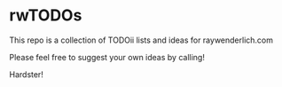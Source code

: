 # rwTODOs

This repo is a collection of TODOii lists and ideas for raywenderlich.com


Please feel free to suggest your own ideas by calling!




Hardster!

